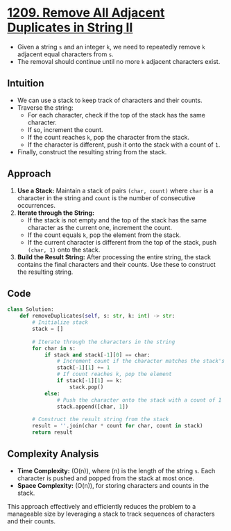 # [1209. Remove All Adjacent Duplicates in String II](https://leetcode.com/problems/remove-all-adjacent-duplicates-in-string-ii/description/)

- Given a string `s` and an integer `k`, we need to repeatedly remove `k` adjacent equal characters from `s`.
- The removal should continue until no more `k` adjacent characters exist.

## Intuition

- We can use a stack to keep track of characters and their counts.
- Traverse the string:
  - For each character, check if the top of the stack has the same character.
  - If so, increment the count.
  - If the count reaches `k`, pop the character from the stack.
  - If the character is different, push it onto the stack with a count of `1`.
- Finally, construct the resulting string from the stack.

## Approach

1. **Use a Stack:** Maintain a stack of pairs `(char, count)` where `char` is a character in the string and `count` is the number of consecutive occurrences.
2. **Iterate through the String:**
   - If the stack is not empty and the top of the stack has the same character as the current one, increment the count.
   - If the count equals `k`, pop the element from the stack.
   - If the current character is different from the top of the stack, push `(char, 1)` onto the stack.
3. **Build the Result String:** After processing the entire string, the stack contains the final characters and their counts. Use these to construct the resulting string.

## Code

```python
class Solution:
    def removeDuplicates(self, s: str, k: int) -> str:
        # Initialize stack
        stack = []
        
        # Iterate through the characters in the string
        for char in s:
            if stack and stack[-1][0] == char:
                # Increment count if the character matches the stack's top
                stack[-1][1] += 1
                # If count reaches k, pop the element
                if stack[-1][1] == k:
                    stack.pop()
            else:
                # Push the character onto the stack with a count of 1
                stack.append([char, 1])
        
        # Construct the result string from the stack
        result = ''.join(char * count for char, count in stack)
        return result
```

## Complexity Analysis

- **Time Complexity:** \(O(n)\), where \(n\) is the length of the string `s`. Each character is pushed and popped from the stack at most once.
- **Space Complexity:** \(O(n)\), for storing characters and counts in the stack.

This approach effectively and efficiently reduces the problem to a manageable size by leveraging a stack to track sequences of characters and their counts.
